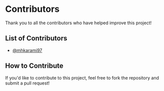 # Contributors

Thank you to all the contributors who have helped improve this project!

## List of Contributors

- [@mhkarami97](https://github.com/mhkarami97)

## How to Contribute

If you'd like to contribute to this project, feel free to fork the repository and submit a pull request!
